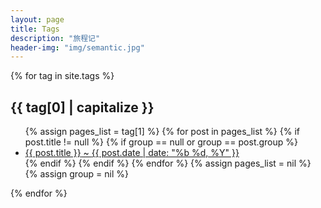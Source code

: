 ```yaml
---
layout: page
title: Tags
description: "旅程记"  
header-img: "img/semantic.jpg"  
---
```



<div id="post-list">
{% for tag in site.tags %}
<h2 id="{{ tag[0] }}">{{ tag[0] | capitalize }}</h2>
<ul class="post-list">
{% assign pages_list = tag[1] %}
{% for post in pages_list %}
{% if post.title != null %}
{% if group == null or group == post.group %}
<li><a href="{{ site.baseurl }}{{ post.url }}">{{ post.title }}<span class="entry-date"> ~ <time datetime="{{ post.date | date_to_xmlschema }}" itemprop="datePublished">{{ post.date | date: "%b %d, %Y" }}</time></a></li>
{% endif %}
{% endif %}
{% endfor %}
{% assign pages_list = nil %}
{% assign group = nil %}
</ul>
{% endfor %}
</div>
